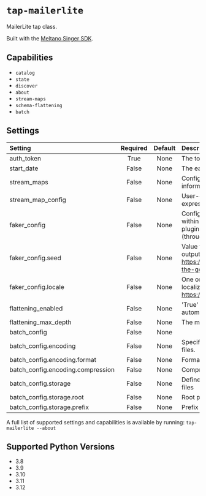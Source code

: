 # `tap-mailerlite`

MailerLite tap class.

Built with the [Meltano Singer SDK](https://sdk.meltano.com).

## Capabilities

* `catalog`
* `state`
* `discover`
* `about`
* `stream-maps`
* `schema-flattening`
* `batch`

## Settings

| Setting | Required | Default | Description |
|:--------|:--------:|:-------:|:------------|
| auth_token | True     | None    | The token to authenticate against the API service |
| start_date | False    | None    | The earliest record date to sync |
| stream_maps | False    | None    | Config object for stream maps capability. For more information check out [Stream Maps](https://sdk.meltano.com/en/latest/stream_maps.html). |
| stream_map_config | False    | None    | User-defined config values to be used within map expressions. |
| faker_config | False    | None    | Config for the [`Faker`](https://faker.readthedocs.io/en/master/) instance variable `fake` used within map expressions. Only applicable if the plugin specifies `faker` as an addtional dependency (through the `singer-sdk` `faker` extra or directly). |
| faker_config.seed | False    | None    | Value to seed the Faker generator for deterministic output: https://faker.readthedocs.io/en/master/#seeding-the-generator |
| faker_config.locale | False    | None    | One or more LCID locale strings to produce localized output for: https://faker.readthedocs.io/en/master/#localization |
| flattening_enabled | False    | None    | 'True' to enable schema flattening and automatically expand nested properties. |
| flattening_max_depth | False    | None    | The max depth to flatten schemas. |
| batch_config | False    | None    |             |
| batch_config.encoding | False    | None    | Specifies the format and compression of the batch files. |
| batch_config.encoding.format | False    | None    | Format to use for batch files. |
| batch_config.encoding.compression | False    | None    | Compression format to use for batch files. |
| batch_config.storage | False    | None    | Defines the storage layer to use when writing batch files |
| batch_config.storage.root | False    | None    | Root path to use when writing batch files. |
| batch_config.storage.prefix | False    | None    | Prefix to use when writing batch files. |

A full list of supported settings and capabilities is available by running: `tap-mailerlite --about`

## Supported Python Versions

* 3.8
* 3.9
* 3.10
* 3.11
* 3.12

